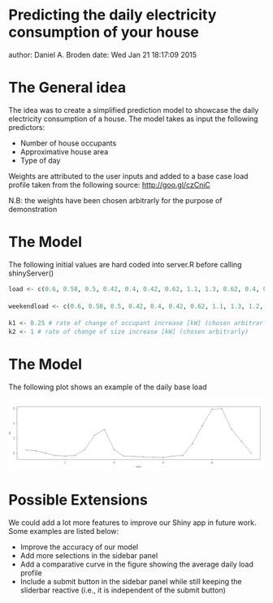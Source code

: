 Predicting the daily electricity consumption of your house
========================================================
author: Daniel A. Broden
date: Wed Jan 21 18:17:09 2015


The General idea
========================================================
The idea was to create a simplified prediction model to showcase the daily electricity consumption of a house. The model takes as input the following predictors:

- Number of house occupants
- Approximative house area
- Type of day

Weights are attributed to the user inputs and added to a base case load profile taken from the following source: <http://goo.gl/czCniC>

N.B: the weights have been chosen arbitrarly for the purpose of demonstration

The Model
========================================================
The following initial values are hard coded into server.R before calling shinyServer()


```r
load <- c(0.6, 0.58, 0.5, 0.42, 0.4, 0.42, 0.62, 1.1, 1.3, 0.62, 0.4, 0.39, 0.37, 0.36, 0.35, 0.4, 0.42, 0.82, 1.42, 1.98, 2, 1.3, 0.9, 0.5)

weekendload <- c(0.6, 0.58, 0.5, 0.42, 0.4, 0.42, 0.62, 1.1, 1.3, 1.2, 1.1, 0.9, 0.87, 0.86, 0.88, 0.89, 0.92, 0.97, 1.42, 1.98, 2, 1.3, 0.9, 0.5)

k1 <- 0.25 # rate of change of occupant increase [kW] (chosen arbitrarly)
k2 <- 1 # rate of change of size increase [kW] (chosen arbitrarly)
```

The Model
========================================================
The following plot shows an example of the daily base load

![plot of chunk unnamed-chunk-2](Rpresentation-figure/unnamed-chunk-2.png) 

Possible Extensions
========================================================

We could add a lot more features to improve our Shiny app in future work.
Some examples are listed below:
- Improve the accuracy of our model
- Add more selections in the sidebar panel
- Add a comparative curve in the figure showing the average daily load profile
- Include a submit button in the sidebar panel while still keeping the sliderbar reactive (i.e., it is independent of the submit button)
